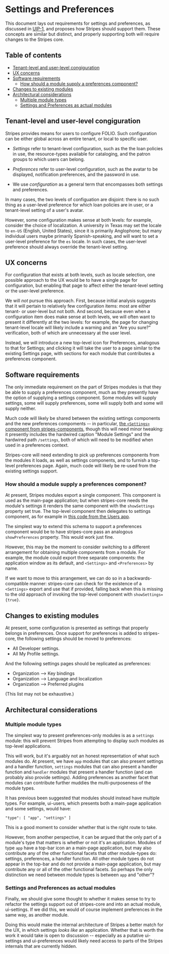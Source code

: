 # Settings and Preferences

This document lays out requirements for settings and preferences, as discussed in [UIP-1](https://issues.folio.org/browse/UIP-1), and proposes how Stripes should support them. These concepts are similar but distinct, and properly supporting both will require changes to the Stripes core.


## Table of contents

<!-- md2toc -l 2 -s 1 settings-and-preferences.md -->
* [Tenant-level and user-level congiguration](#tenant-level-and-user-level-congiguration)
* [UX concerns](#ux-concerns)
* [Software requirements](#software-requirements)
    * [How should a module supply a preferences component?](#how-should-a-module-supply-a-preferences-component)
* [Changes to existing modules](#changes-to-existing-modules)
* [Architectural considerations](#architectural-considerations)
    * [Multiple module types](#multiple-module-types)
    * [Settings and Preferences as actual modules](#settings-and-preferences-as-actual-modules)


## Tenant-level and user-level congiguration

Stripes provides means for users to configure FOLIO. Such configuration can be either global across an entire tenant, or local to specific user.

* _Settings_ refer to tenant-level configuration, such as the the loan policies in use, the resource-types available for cataloging, and the patron groups to which users can belong.

* _Preferences_ refer to user-level configuration, such as the avatar to be displayed, notification preferences, and the password in use.

* We use _configuration_ as a general term that encompasses both settings and preferences.

In many cases, the two levels of configuation are disjoint: there is no such thing as a user-level preference for which loan policies are in user, or a tenant-level setting of a user's avatar.

However, some configuration makes sense at both levels: for example, consider the choice of localization. A university in Texas may set the locale to `en-US` (English, United States), since it is primarily Anglophone; but many individual users maybe primarily Spanish-speaking, and will want to set a user-level preference for the `es` locale. In such cases, the user-level preference should always override the tenant-level setting.


## UX concerns

For configuration that exists at both levels, such as locale selection, one possible approach to the UX would be to have a single page for configuration, but enabling that page to affect either the tenant-level setting or the user-level preference.

We will _not_ pursue this approach. First, because initial analysis suggests that it will pertain to relatively few configuration items: most are either tenant- or user-level but not both. And second, because even when  a configuration item does make sense at both levels, we will often want to present it differently at the two levels: for example, the page for changing tenant-level locale will likely include a warning and an "Are you sure?" verification, both of which are unnecessary at the user level.

Instead, we will introduce a new top-level icon for Preferences, analogous to that for Settings; and clicking it will take the user to a page similar to the existing Settings page, with sections for each module that contributes a preferences component.


## Software requirements

The only immediate requirement on the part of Stripes modules is that they be able to supply a preferences component, much as they presently have the option of supplying a settings component. Some modules will supply settings, some will supply preferences, some will supply both and some will supply neither.

Much code will likely be shared between the existing settings components and the new preferences compoments -- in particular, [the `<Settings>` component from stripes-components](https://github.com/folio-org/stripes-components/tree/master/lib/Settings), though this will need minor tweaking: it presently includes the hardwired caption "Module Settings" and the hardwired path `/settings`, both of which will need to be modified when used in a preferences context.

Stripes-core will need extending to pick up preferences components from the modules it loads, as well as settings components, and to furnish a top-level preferences page. Again, much code will likely be re-used from the existing settings support.

### How should a module supply a preferences component?

At present, Stripes modules export a single component. This component is used as the main-page application; but when stripes-core needs the module's settings it renders the same component with the `showSettings` property set true. The top-level component then delegates to settings component, as for example in [this code from the Users app](https://github.com/folio-org/ui-users/blob/b2fd005df27f58630c4b0651729b719b1fd33e0b/index.js#L36-L38).

The simplest way to extend this schema to support a preferences component would be to have stripes-core pass an analogous `showPreferences` property. This would work just fine.

However, this may be the moment to consider switching to a different arrangement for obtaining multiple components from a module. For example, the module could export three separate components: the application window as its default, and `<Settings>` and `<Preferences>` by name.

If we want to move to this arrangement, we can do so in a backwards-compatible manner: stripes-core can check for the existence of a `<Settings>` export and use that if provided, falling back when this is missing to the old approach of invoking the top-level component with `showSettings={true}`.


## Changes to existing modules

At present, some configuration is presented as settings that properly belongs in preferences. Once support for preferences is added to stripes-core, the following settings should be moved to preferences:

* All Developer settings.
* All My Profile settings.

And the following settings pages should be replicated as preferences:

* Organization --> Key bindings
* Organization --> Language and localization
* Organization --> Preferred plugins

(This list may not be exhaustive.)


## Architectural considerations

### Multiple module types

The simplest way to present preferences-only modules is as a `settings` module: this will prevent Stripes from attempting to display such modules as top-level applications.

This will work, but it's arguably not an honest representation of what such modules do. At present, we have `app` modules that can also present settings and a handler function, `settings` modules that can also present a handler function and `handler` modules that present a handler function (and can probably also provide settings). Adding preferences as another facet that modules can contribute further muddies the multi-purposeness of the module types.

It has previous been suggested that modules should instead have multiple types. For example, ui-users, which presents both a main-page application and some settings, would have:

```
"type": [ "app", "settings" ]
```

This is a good moment to consider whether that is the right route to take.

However, from another perspective, it can be argued that the only part of a module's type that matters is whether or not it's an application. Modules of type `app` have a top-bar icon an a main-page application, but may also contribute any of the other functional facets that other module-types do: settings, preferences, a handler function. All other module types do not appear in the top-bar and do not provide a main-page application, but may contribute any or all of the other functional facets. So perhaps the only distinction we need between module types is between `app` and "other"?


### Settings and Preferences as actual modules

Finally, we should give some thought to whether it makes sense to try to refactor the settings support out of stripes-core and into an actual module, ui-settings. If we did this, we would of course implement preferences in the same way, as another module.

Doing this would make the internal architecture of Stripes a better match for the UX, in which settings _looks like_ an application. Whether that is worth the work it would take is open to discussion -- especially as a putative ui-settings and ui-preferences would likely need access to parts of the Stripes internals that are currently hidden.


